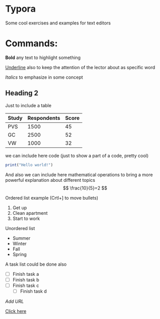 # Typora
Some cool exercises and examples for text editors


# Commands: 

**Bold** any text to highlight something

<u>Underline</u> also to keep the attention of the lector about as specific word 

*Italics* to emphasize in some concept  

## Heading 2 

Just to include a table 

| Study | Respondents | Score |
| ----- | ----------- | ----- |
| PVS   | 1500        | 45    |
| GC    | 2500        | 52    |
| VW    | 1000        | 32    |

we can include here code (just to show a part of a code, pretty cool)

```R
print("Hello world!")
```

And also we can include here mathematical operations to bring a more powerful explanation about different topics 
$$
\frac{10}{5}=2
$$

Ordered list example (Crtl+] to move bullets)

1. Get up
2. Clean apartment 
3. Start to work

Unordered list

- Summer
- Winter 
- Fall
- Spring

A task list could be done also 

- [ ] Finish task a
- [ ] Finish task b
- [ ] Finish task c
  - [ ] Finish task d

*Add URL*

[Click here](https://conjointly.com/)

